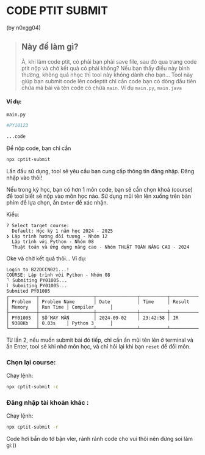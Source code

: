 # CODE PTIT SUBMIT
(by n0xgg04)

> ## Này để làm gì?
> À, khi làm code ptit, có phải bạn phải save file, sau đó qua trang code ptit nộp và chờ kết quả có phải không?
>Nếu bạn thấy điều này bình thường, không quá nhọc thì tool này không dành cho bạn... Tool này giúp bạn submit code lên codeptit chỉ cần code bạn có dòng đầu tiên chứa mã bài và tên code có chứa ``main``. Ví dụ ``main.py``, ``main.java``

#### Ví dụ:
``main.py``

```py
#PY10123

...code 
```

Để nộp code, bạn chỉ cần
```bash
npx cptit-submit
```

Lần đầu sử dụng, tool sẽ yêu cầu bạn cung cấp thông tin đăng nhập. Đăng nhập vào thôi!

Nếu trong kỳ học, bạn có hơn 1 môn code, bạn sẽ cần chọn khoá (course) để tool biết sẽ nộp vào môn học nào. Sử dụng mũi tên lên xuống trên bàn phím để lựa chọn, ấn ``Enter`` để xác nhận.

Kiểu:
```
? Select target course:
  Default: Học kỳ 1 năm học 2024 - 2025
❯ Lập trình hướng đối tượng - Nhóm 12
  Lập trình với Python - Nhóm 08
  Thuật toán và ứng dụng nâng cao - Nhóm THUẬT TOÁN NÂNG CAO - 2024
```

Oke và chờ kết quả thôi... Ví dụ:
```
Login to B22DCCN021...!
COURSE: Lập trình với Python - Nhóm 08
⠙ Submiting PY01005...
⠇ Submiting PY01005...
Submited PY01005
┌──────────┬────────────────────┬───────────────┬──────────┬──────────┬──────────┬──────────┬───────────────┐
│ Problem  │ Problem Name       │ Date          │ Time     │ Result   │ Memory   │ Run Time │ Compiler      │
├──────────┼────────────────────┼───────────────┼──────────┼──────────┼──────────┼──────────┼───────────────┤
│ PY01005  │ SỐ MAY MẮN         │ 2024-09-02    │ 23:42:58 │ IR       │ 9388Kb   │ 0.03s    │ Python 3      │
└──────────┴────────────────────┴───────────────┴──────────┴──────────┴──────────┴──────────┴───────────────┘
```

Từ lần 2, nếu muốn submit bài đó tiếp, chỉ cần ấn mũi tên lên ở terminal và ấn Enter, tool sẽ khi nhớ môn học, và chỉ hỏi lại khi bạn ``reset`` để đổi môn.

### Chọn lại course:
Chạy lệnh:
```bash
npx cptit-submit -c
```

### Đăng nhập tài khoản khác :
Chạy lệnh:
```bash
npx cptit-submit -r
```

Code hơi bẩn do tớ bận vler, rảnh rảnh code cho vui thôi nên đừng soi làm gì:))